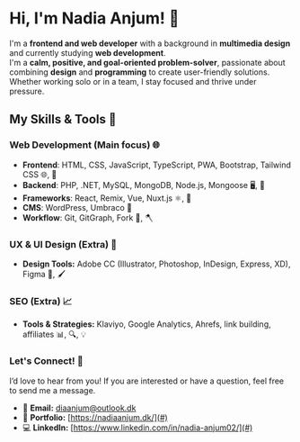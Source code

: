 # Hi, I'm Nadia Anjum! 🤍

I'm a **frontend and web developer** with a background in **multimedia design** and currently studying **web development**.  
I'm a **calm, positive, and goal-oriented problem-solver**, passionate about combining **design** and **programming** to create user-friendly solutions. Whether working solo or in a team, I stay focused and thrive under pressure.  

## My Skills & Tools 💫

### Web Development (Main focus) 🌐
- **Frontend**: HTML, CSS, JavaScript, TypeScript, PWA, Bootstrap, Tailwind CSS 🌐, 🎨  
- **Backend**: PHP, .NET, MySQL, MongoDB, Node.js, Mongoose 🖥️, 🔧  
- **Frameworks**: React, Remix, Vue, Nuxt.js ⚛️, 🔲  
- **CMS**: WordPress, Umbraco 📝  
- **Workflow**: Git, GitGraph, Fork 🔄, 🪓  

### UX & UI Design (Extra) 🎨 
- **Design Tools:** Adobe CC (Illustrator, Photoshop, InDesign, Express, XD), Figma 🎨, 🖌️  

### SEO (Extra) 📈
- **Tools & Strategies:** Klaviyo, Google Analytics, Ahrefs, link building, affiliates 📊, 🔍, 💡  


### Let's Connect! 🤝
I’d love to hear from you! If you are interested or have a question, feel free to send me a message.
- 📧 **Email:** diaanjum@outlook.dk  
- 💼 **Portfolio:** [https://nadiaanjum.dk/](#)
- 💻 **LinkedIn:** [https://www.linkedin.com/in/nadia-anjum02/](#) 

